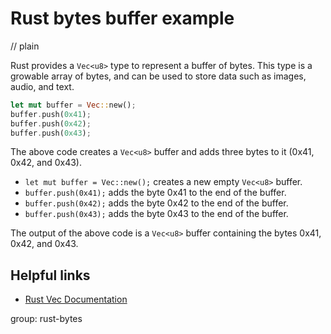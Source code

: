 # Rust bytes buffer example
// plain

Rust provides a `Vec<u8>` type to represent a buffer of bytes. This type is a growable array of bytes, and can be used to store data such as images, audio, and text.

```rust
let mut buffer = Vec::new();
buffer.push(0x41);
buffer.push(0x42);
buffer.push(0x43);
```

The above code creates a `Vec<u8>` buffer and adds three bytes to it (0x41, 0x42, and 0x43).

- `let mut buffer = Vec::new();` creates a new empty `Vec<u8>` buffer.
- `buffer.push(0x41);` adds the byte 0x41 to the end of the buffer.
- `buffer.push(0x42);` adds the byte 0x42 to the end of the buffer.
- `buffer.push(0x43);` adds the byte 0x43 to the end of the buffer.

The output of the above code is a `Vec<u8>` buffer containing the bytes 0x41, 0x42, and 0x43.

## Helpful links
- [Rust Vec Documentation](https://doc.rust-lang.org/std/vec/struct.Vec.html)

group: rust-bytes